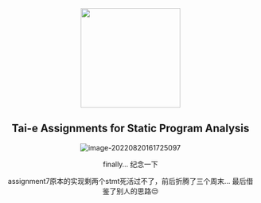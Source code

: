 <div align="center">
  <a href="https://tai-e.pascal-lab.net/">
    <img src="https://tai-e.pascal-lab.net/o-tai-e.webp" height="200">
  </a>

## Tai-e Assignments for Static Program Analysis
![image-20220820161725097](D:\own\java\Tai-e-assignments\image-20220820161725097.png)

finally…  纪念一下

assignment7原本的实现剩两个stmt死活过不了，前后折腾了三个周末… 最后借鉴了别人的思路😒